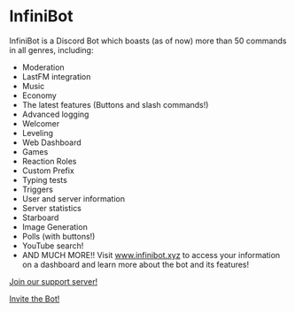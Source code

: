 # InfiniBot
InfiniBot is a Discord Bot which boasts (as of now) more than 50 commands in all genres, including:
* Moderation
* LastFM integration
* Music
* Economy
* The latest features (Buttons and slash commands!)
* Advanced logging
* Welcomer
* Leveling
* Web Dashboard
* Games
* Reaction Roles
* Custom Prefix
* Typing tests
* Triggers
* User and server information
* Server statistics
* Starboard
* Image Generation
* Polls (with buttons!)
* YouTube search!
* AND MUCH MORE!!
Visit www.infinibot.xyz to access your information on a dashboard and learn more about the bot and its features!

[Join our support server!](https://discord.gg/4VnUA8ZXyH)

[Invite the Bot!](https://discord.com/api/oauth2/authorize?client_id=829464107710677022&permissions=4294307063&scope=bot%20applications.commands)
